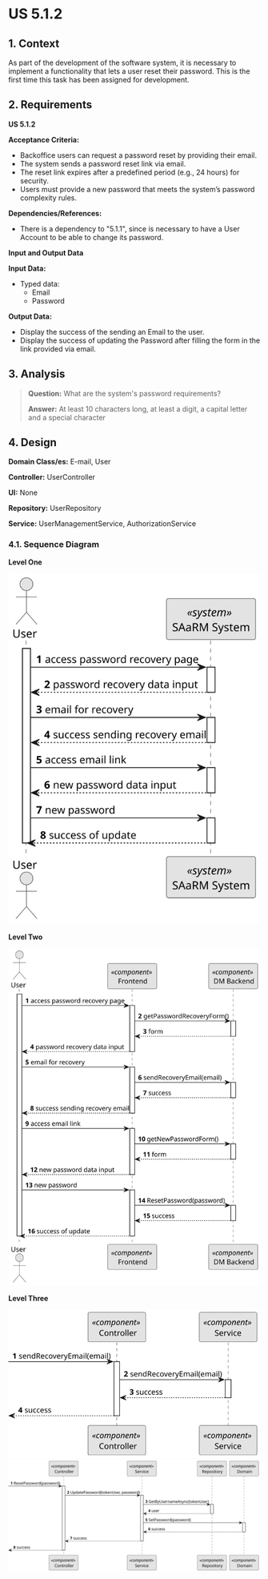 # US 5.1.2


## 1. Context

As part of the development of the software system, it is necessary to implement a functionality that lets a user reset their password.
This is the first time this task has been assigned for development.


## 2. Requirements

**US 5.1.2** 

**Acceptance Criteria:** 

- Backoffice users can request a password reset by providing their email.
- The system sends a password reset link via email.
- The reset link expires after a predefined period (e.g., 24 hours) for security.
- Users must provide a new password that meets the system’s password complexity rules.

**Dependencies/References:**

* There is a dependency to "5.1.1", since is necessary to have a User Account to be able to change its password.

**Input and Output Data**

**Input Data:**

* Typed data:
    * Email
    * Password


**Output Data:**
* Display the success of the sending an Email to the user.
* Display the success of updating the Password after filling the form in the link provided via email.

## 3. Analysis

> **Question:** What are the system's password requirements?
>
> **Answer:** At least 10 characters long, at least a digit, a capital letter and a special character


## 4. Design


**Domain Class/es:** E-mail, User

**Controller:** UserController

**UI:** None

**Repository:**	UserRepository

**Service:** UserManagementService, AuthorizationService



### 4.1. Sequence Diagram

**Level One**

![Level One](level_one.svg "Level One")

**Level Two**

![Level Two](level_two.svg "Level Two")

**Level Three**

![Level Three A](level_three_a.svg "Level Three A")
![Level Three B](level_three_b.svg "Level Three B")


